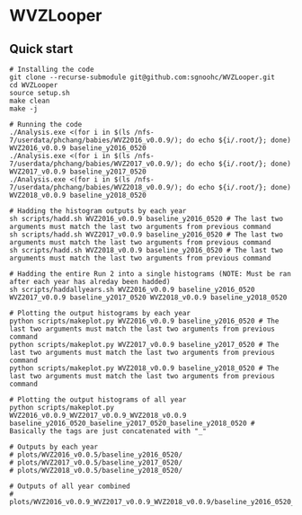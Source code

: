 # WVZLooper

## Quick start

    # Installing the code
    git clone --recurse-submodule git@github.com:sgnoohc/WVZLooper.git
    cd WVZLooper
    source setup.sh
    make clean
    make -j

    # Running the code
    ./Analysis.exe <(for i in $(ls /nfs-7/userdata/phchang/babies/WVZ2016_v0.0.9/); do echo ${i/.root/}; done) WVZ2016_v0.0.9 baseline_y2016_0520
    ./Analysis.exe <(for i in $(ls /nfs-7/userdata/phchang/babies/WVZ2017_v0.0.9/); do echo ${i/.root/}; done) WVZ2017_v0.0.9 baseline_y2017_0520
    ./Analysis.exe <(for i in $(ls /nfs-7/userdata/phchang/babies/WVZ2018_v0.0.9/); do echo ${i/.root/}; done) WVZ2018_v0.0.9 baseline_y2018_0520

    # Hadding the histogram outputs by each year
    sh scripts/hadd.sh WVZ2016_v0.0.9 baseline_y2016_0520 # The last two arguments must match the last two arguments from previous command
    sh scripts/hadd.sh WVZ2017_v0.0.9 baseline_y2016_0520 # The last two arguments must match the last two arguments from previous command
    sh scripts/hadd.sh WVZ2018_v0.0.9 baseline_y2016_0520 # The last two arguments must match the last two arguments from previous command

    # Hadding the entire Run 2 into a single histograms (NOTE: Must be ran after each year has alreday been hadded)
    sh scripts/haddallyears.sh WVZ2016_v0.0.9 baseline_y2016_0520 WVZ2017_v0.0.9 baseline_y2017_0520 WVZ2018_v0.0.9 baseline_y2018_0520

    # Plotting the output histograms by each year
    python scripts/makeplot.py WVZ2016_v0.0.9 baseline_y2016_0520 # The last two arguments must match the last two arguments from previous command
    python scripts/makeplot.py WVZ2017_v0.0.9 baseline_y2017_0520 # The last two arguments must match the last two arguments from previous command
    python scripts/makeplot.py WVZ2018_v0.0.9 baseline_y2018_0520 # The last two arguments must match the last two arguments from previous command

    # Plotting the output histograms of all year
    python scripts/makeplot.py WVZ2016_v0.0.9_WVZ2017_v0.0.9_WVZ2018_v0.0.9 baseline_y2016_0520_baseline_y2017_0520_baseline_y2018_0520 # Basically the tags are just concatenated with "_"

    # Outputs by each year
    # plots/WVZ2016_v0.0.5/baseline_y2016_0520/
    # plots/WVZ2017_v0.0.5/baseline_y2017_0520/
    # plots/WVZ2018_v0.0.5/baseline_y2018_0520/

    # Outputs of all year combined
    # plots/WVZ2016_v0.0.9_WVZ2017_v0.0.9_WVZ2018_v0.0.9/baseline_y2016_0520_baseline_y2017_0520_baseline_y2018_0520/
